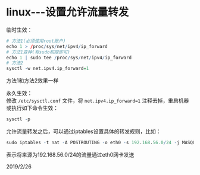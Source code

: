 # linux---设置允许流量转发

临时生效：  
```r
# 方法1(必须使用root账户)
echo 1 > /proc/sys/net/ipv4/ip_forward
# 方法1变种(有sudo权限即可)
echo 1 | sudo tee /proc/sys/net/ipv4/ip_forward
# 方法2
sysctl -w net.ipv4.ip_forward=1
```
方法1和方法2效果一样  

永久生效：  
修改 `/etc/sysctl.conf` 文件，将 `net.ipv4.ip_forward=1` 注释去掉，重启机器或执行如下命令生效：  
```r
sysctl -p
```

允许流量转发之后，可以通过iptables设置具体的转发规则，比如：  
```r
sudo iptables -t nat -A POSTROUTING -o eth0 -s 192.168.56.0/24 -j MASQUERADE
```
表示将来源为192.168.56.0/24的流量通过eth0网卡发送  


2019/2/26  
